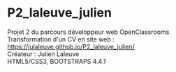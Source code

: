 # P2_laleuve_julien
Projet 2 du parcours développeur web OpenClassrooms<br>
Transformation d'un CV en site web : https://julaleuve.github.io/P2_laleuve_julien/<br>
Créateur : Julien Laleuve<br>
HTML5/CSS3, BOOTSTRAPS 4.4.1 
